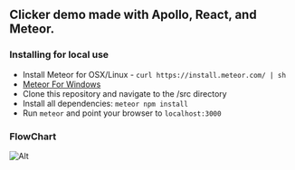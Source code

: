 ## Clicker demo made with Apollo, React, and Meteor.
### Installing for local use
  * Install Meteor for OSX/Linux - `curl https://install.meteor.com/ | sh`
  * [Meteor For Windows](https://www.meteor.com/install, "Meteor for Windows")
  * Clone this repository and navigate to the /src directory
  * Install all dependencies: `meteor npm install`
  * Run `meteor` and point your browser to `localhost:3000`
### FlowChart
![Alt](ARM_clicker_flowchart.png)

